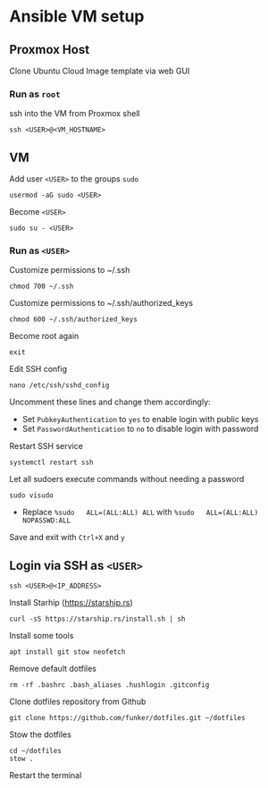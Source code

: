 # Ansible VM setup

## Proxmox Host

Clone Ubuntu Cloud Image template via web GUI

### Run as `root`

ssh into the VM from Proxmox shell

    ssh <USER>@<VM_HOSTNAME>

## VM

Add user `<USER>` to the groups `sudo`

    usermod -aG sudo <USER>

Become `<USER>`
    
    sudo su - <USER>

### Run as `<USER>`

Customize permissions to ~/.ssh

    chmod 700 ~/.ssh

Customize permissions to ~/.ssh/authorized_keys
    
    chmod 600 ~/.ssh/authorized_keys

Become root again

    exit

Edit SSH config

    nano /etc/ssh/sshd_config

Uncomment these lines and change them accordingly:

- Set `PubkeyAuthentication` to `yes` to enable login with public keys
- Set `PasswordAuthentication` to `no` to disable login with password

Restart SSH service

    systemctl restart ssh

Let all sudoers execute commands without needing a password

    sudo visudo

- Replace `%sudo   ALL=(ALL:ALL) ALL` with `%sudo   ALL=(ALL:ALL) NOPASSWD:ALL`

Save and exit with `Ctrl+X` and `y`

## Login via SSH as `<USER>`

    ssh <USER>@<IP_ADDRESS>

Install Starhip (https://starship.rs)

    curl -sS https://starship.rs/install.sh | sh

Install some tools

    apt install git stow neofetch

Remove default dotfiles

    rm -rf .bashrc .bash_aliases .hushlogin .gitconfig

Clone dotfiles repository from Github

    git clone https://github.com/funker/dotfiles.git ~/dotfiles

Stow the dotfiles

    cd ~/dotfiles
    stow .

Restart the terminal




